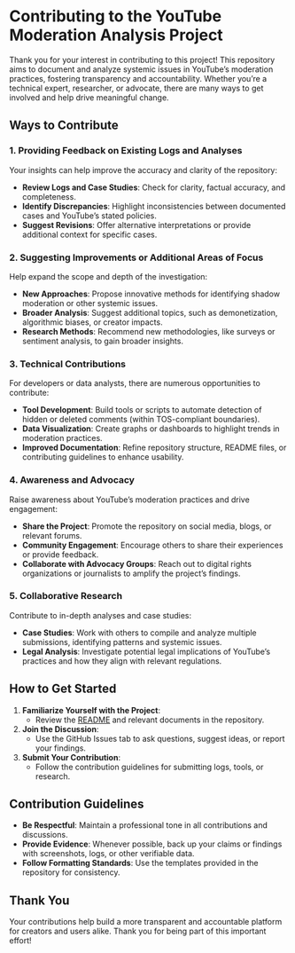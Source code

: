 # Contributing to the YouTube Moderation Analysis Project

Thank you for your interest in contributing to this project! This repository aims to document and analyze systemic issues in YouTube’s moderation practices, fostering transparency and accountability. Whether you’re a technical expert, researcher, or advocate, there are many ways to get involved and help drive meaningful change.

## Ways to Contribute

### 1. **Providing Feedback on Existing Logs and Analyses**
Your insights can help improve the accuracy and clarity of the repository:
- **Review Logs and Case Studies**: Check for clarity, factual accuracy, and completeness.
- **Identify Discrepancies**: Highlight inconsistencies between documented cases and YouTube’s stated policies.
- **Suggest Revisions**: Offer alternative interpretations or provide additional context for specific cases.

### 2. **Suggesting Improvements or Additional Areas of Focus**
Help expand the scope and depth of the investigation:
- **New Approaches**: Propose innovative methods for identifying shadow moderation or other systemic issues.
- **Broader Analysis**: Suggest additional topics, such as demonetization, algorithmic biases, or creator impacts.
- **Research Methods**: Recommend new methodologies, like surveys or sentiment analysis, to gain broader insights.

### 3. **Technical Contributions**
For developers or data analysts, there are numerous opportunities to contribute:
- **Tool Development**: Build tools or scripts to automate detection of hidden or deleted comments (within TOS-compliant boundaries).
- **Data Visualization**: Create graphs or dashboards to highlight trends in moderation practices.
- **Improved Documentation**: Refine repository structure, README files, or contributing guidelines to enhance usability.

### 4. **Awareness and Advocacy**
Raise awareness about YouTube’s moderation practices and drive engagement:
- **Share the Project**: Promote the repository on social media, blogs, or relevant forums.
- **Community Engagement**: Encourage others to share their experiences or provide feedback.
- **Collaborate with Advocacy Groups**: Reach out to digital rights organizations or journalists to amplify the project’s findings.

### 5. **Collaborative Research**
Contribute to in-depth analyses and case studies:
- **Case Studies**: Work with others to compile and analyze multiple submissions, identifying patterns and systemic issues.
- **Legal Analysis**: Investigate potential legal implications of YouTube’s practices and how they align with relevant regulations.

## How to Get Started
1. **Familiarize Yourself with the Project**:
   - Review the [README](../README.md) and relevant documents in the repository.
2. **Join the Discussion**:
   - Use the GitHub Issues tab to ask questions, suggest ideas, or report your findings.
3. **Submit Your Contribution**:
   - Follow the contribution guidelines for submitting logs, tools, or research.

## Contribution Guidelines
- **Be Respectful**: Maintain a professional tone in all contributions and discussions.
- **Provide Evidence**: Whenever possible, back up your claims or findings with screenshots, logs, or other verifiable data.
- **Follow Formatting Standards**: Use the templates provided in the repository for consistency.

## Thank You
Your contributions help build a more transparent and accountable platform for creators and users alike. Thank you for being part of this important effort!


